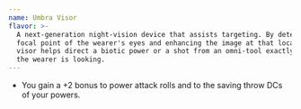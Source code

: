 ```yaml
---
name: Umbra Visor
flavor: >-
  A next-generation night-vision device that assists targeting. By detecting the
  focal point of the wearer's eyes and enhancing the image at that location, the
  visor helps direct a biotic power or a shot from an omni-tool exactly where
  the wearer is looking.
---
```

- You gain a +2 bonus to power attack rolls and to the saving throw DCs of your powers.